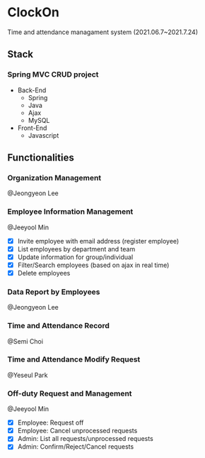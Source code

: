 # ClockOn
Time and attendance managament system (2021.06.7~2021.7.24)

## Stack
### Spring MVC CRUD project
- Back-End
  - Spring
  - Java
  - Ajax
  - MySQL
- Front-End
  - Javascript

## Functionalities
### Organization Management
@Jeongyeon Lee

### Employee Information Management
@Jeeyool Min
  - [x] Invite employee with email address (register employee)
  - [x] List employees by department and team
  - [x] Update information for group/individual
  - [x] Filter/Search employees (based on ajax in real time)
  - [x] Delete employees

### Data Report by Employees
@Jeongyeon Lee

### Time and Attendance Record
@Semi Choi

### Time and Attendance Modify Request
@Yeseul Park

### Off-duty Request and Management
@Jeeyool Min
  - [x] Employee: Request off
  - [x] Employee: Cancel unprocessed requests
  - [x] Admin: List all requests/unprocessed requests
  - [x] Admin: Confirm/Reject/Cancel requests
